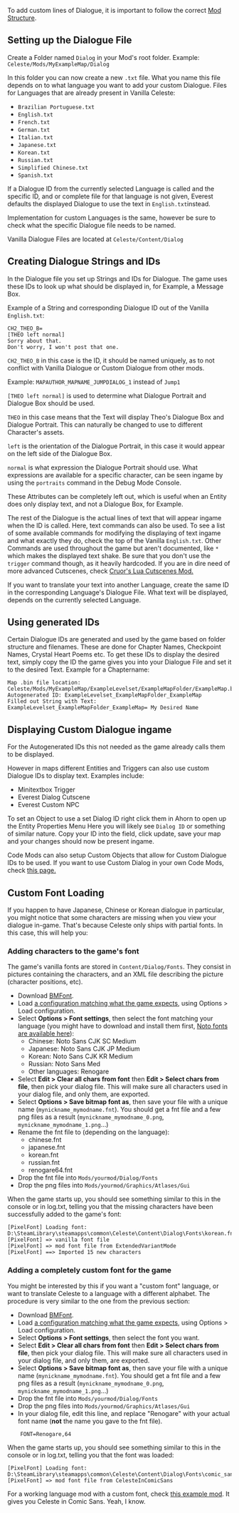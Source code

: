 To add custom lines of Dialogue, it is important to follow the correct [Mod Structure](https://github.com/EverestAPI/Resources/wiki/Mod-Structure#mod-structure).

## Setting up the Dialogue File

Create a Folder named `Dialog` in your Mod's root folder. Example: `Celeste/Mods/MyExampleMap/Dialog`

In this folder you can now create a new `.txt` file. What you name this file depends on to what language you want to add your custom Dialogue. Files for Languages that are already present in Vanilla Celeste:
* `Brazilian Portuguese.txt`
* `English.txt`
* `French.txt`
* `German.txt`
* `Italian.txt`
* `Japanese.txt`
* `Korean.txt`
* `Russian.txt`
* `Simplified Chinese.txt`
* `Spanish.txt`

If a Dialogue ID from the currently selected Language is called and the specific ID, and or complete file for that language is not given, Everest defaults the displayed Dialogue to use the text in `English.txt`instead. 

Implementation for custom Languages is the same, however be sure to check what the specific Dialogue file needs to be named.

Vanilla Dialogue Files are located at `Celeste/Content/Dialog`

## Creating Dialogue Strings and IDs

In the Dialogue file you set up Strings and IDs for Dialogue. The game uses these IDs to look up what should be displayed in, for Example, a Message Box.

Example of a String and corresponding Dialogue ID out of the Vanilla `English.txt`:
```
CH2_THEO_B=
[THEO left normal]
Sorry about that.
Don't worry, I won't post that one.
```
`CH2_THEO_B` in this case is the ID, it should be named uniquely, as to not conflict with Vanilla Dialogue or Custom Dialogue from other mods. 

Example: `MAPAUTHOR_MAPNAME_JUMPDIALOG_1` instead of `Jump1` 

`[THEO left normal]` is used to determine what Dialogue Portrait and Dialogue Box should be used. 

`THEO` in this case means that the Text will display Theo's Dialogue Box and Dialogue Portrait. This can naturally be changed to use to different Character's assets.

`left` is the orientation of the Dialogue Portrait, in this case it would appear on the left side of the Dialogue Box.

`normal` is what expression the Dialogue Portrait should use. What expressions are available for a specific character, can be seen ingame by using the `portraits` command in the Debug Mode Console.

These Attributes can be completely left out, which is useful when an Entity does only display text, and not a Dialogue Box, for Example.

The rest of the Dialogue is the actual lines of text that will appear ingame when the ID is called. Here, text commands can also be used. To see a list of some available commands for modifying the displaying of text ingame and what exactly they do, check the top of the Vanilla `English.txt`. Other Commands are used throughout the game but aren't documented, like `*` which makes the displayed text shake. Be sure that you don't use the `trigger` command though, as it heavily hardcoded. If you are in dire need of more advanced Cutscenes, check [Cruor's Lua Cutscenes Mod.](https://gamebanana.com/gamefiles/10788)

If you want to translate your text into another Language, create the same ID in the corresponding Language's Dialogue File. What text will be displayed, depends on the currently selected Language.

## Using generated IDs

Certain Dialogue IDs are generated and used by the game based on folder structure and filenames. These are done for Chapter Names, Checkpoint Names, Crystal Heart Poems etc. To get these IDs to display the desired text, simply copy the ID the game gives you into your Dialogue File and set it to the desired Text.
Example for a Chaptername: 
```
Map .bin file location: Celeste/Mods/MyExampleMap/ExampleLevelset/ExampleMapFolder/ExampleMap.bin
Autogenerated ID: ExampleLevelset_ExampleMapFolder_ExampleMap
Filled out String with Text: ExampleLevelset_ExampleMapFolder_ExampleMap= My Desired Name
```

## Displaying Custom Dialogue ingame
For the Autogenerated IDs this not needed as the game already calls them to be displayed.

However in maps different Entities and Triggers can also use custom Dialogue IDs to display text.
Examples include:
* Minitextbox Trigger
* Everest Dialog Cutscene
* Everest Custom NPC

To set an Object to use a set Dialog ID right click them in Ahorn to open up the Entity Properties Menu
Here you will likely see `Dialog ID` or something of similar nature. Copy your ID into the field, click update, save your map and your changes should now be present ingame.

Code Mods can also setup Custom Objects that allow for Custom Dialogue IDs to be used.
If you want to use Custom Dialog in your own Code Mods, check [this page.](https://github.com/EverestAPI/Resources/wiki/Character-Dialogues)

## Custom Font Loading

If you happen to have Japanese, Chinese or Korean dialogue in particular, you might notice that some characters are missing when you view your dialogue in-game. That's because Celeste only ships with partial fonts. In this case, this will help you:

### Adding characters to the game's font

The game's vanilla fonts are stored in `Content/Dialog/Fonts`. They consist in pictures containing the characters, and an XML file describing the picture (character positions, etc).

- Download [BMFont](http://www.angelcode.com/products/bmfont/).
- Load [a configuration matching what the game expects](https://cdn.discordapp.com/attachments/445236692136230943/691037491112706138/celeste.bmfc), using Options > Load configuration.
- Select **Options > Font settings**, then select the font matching your language (you might have to download and install them first, [Noto fonts are available here](https://www.google.com/get/noto/)):
  - Chinese: Noto Sans CJK SC Medium
  - Japanese: Noto Sans CJK JP Medium
  - Korean: Noto Sans CJK KR Medium
  - Russian: Noto Sans Med
  - Other languages: Renogare
- Select **Edit > Clear all chars from font** then **Edit > Select chars from file**, then pick your dialog file. This will make sure all characters used in your dialog file, and only them, are exported.
- Select **Options > Save bitmap font as**, then save your file with a unique name (`mynickname_mymodname.fnt`). You should get a fnt file and a few png files as a result (`mynickname_mymodname_0.png`, `mynickname_mymodname_1.png`...)
- Rename the fnt file to (depending on the language):
  - chinese.fnt
  - japanese.fnt
  - korean.fnt
  - russian.fnt
  - renogare64.fnt
- Drop the fnt file into `Mods/yourmod/Dialog/Fonts`
- Drop the png files into `Mods/yourmod/Graphics/Atlases/Gui`

When the game starts up, you should see something similar to this in the console or in log.txt, telling you that the missing characters have been successfully added to the game's font:
```
[PixelFont] Loading font: D:\SteamLibrary\steamapps\common\Celeste\Content\Dialog\Fonts\korean.fnt
[PixelFont] => vanilla font file
[PixelFont] => mod font file from ExtendedVariantMode
[PixelFont] ==> Imported 15 new characters
```

### Adding a completely custom font for the game

You might be interested by this if you want a "custom font" language, or want to translate Celeste to a language with a different alphabet. The procedure is very similar to the one from the previous section:

- Download [BMFont](http://www.angelcode.com/products/bmfont/).
- Load [a configuration matching what the game expects](https://cdn.discordapp.com/attachments/445236692136230943/691037491112706138/celeste.bmfc), using Options > Load configuration.
- Select **Options > Font settings**, then select the font you want.
- Select **Edit > Clear all chars from font** then **Edit > Select chars from file**, then pick your dialog file. This will make sure all characters used in your dialog file, and only them, are exported.
- Select **Options > Save bitmap font as**, then save your file with a unique name (`mynickname_mymodname.fnt`). You should get a fnt file and a few png files as a result (`mynickname_mymodname_0.png`, `mynickname_mymodname_1.png`...)
- Drop the fnt file into `Mods/yourmod/Dialog/Fonts`
- Drop the png files into `Mods/yourmod/Graphics/Atlases/Gui`
- In your dialog file, edit this line, and replace "Renogare" with your actual font name (**not** the name you gave to the fnt file).
```
	FONT=Renogare,64
```

When the game starts up, you should see something similar to this in the console or in log.txt, telling you that the font was loaded:
```
[PixelFont] Loading font: D:\SteamLibrary\steamapps\common\Celeste\Content\Dialog\Fonts\comic_sans.fnt
[PixelFont] => mod font file from CelesteInComicSans
```

For a working language mod with a custom font, check [this example mod](https://cdn.discordapp.com/attachments/445236692136230943/690582152399552542/CelesteInComicSans.zip). It gives you Celeste in Comic Sans. Yeah, I know.